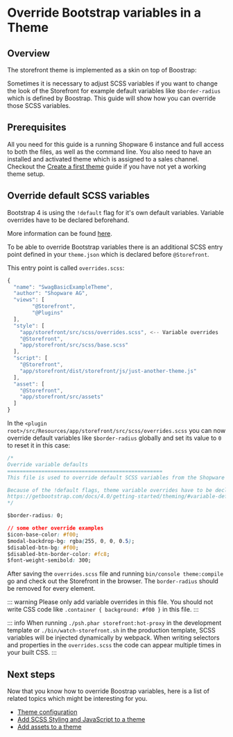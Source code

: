 # Override Bootstrap variables in a Theme

## Overview

The storefront theme is implemented as a skin on top of Boostrap:
<!-- markdown-link-check-disable-next-line -->
<PageRef page="https://getbootstrap.com/" title="" />

Sometimes it is necessary to adjust SCSS variables if you want to change the look of the Storefront for example default variables like `$border-radius` which is defined by Boostrap. This guide will show how you can override those SCSS variables.

## Prerequisites

All you need for this guide is a running Shopware 6 instance and full access to both the files, as well as the command line. You also need to have an installed and activated theme which is assigned to a sales channel. Checkout the [Create a first theme](create-a-theme.md) guide if you have not yet a working theme setup.

## Override default SCSS variables

Bootstrap 4 is using the `!default` flag for it's own default variables. Variable overrides have to be declared beforehand.

More information can be found [here](https://getbootstrap.com/docs/4.0/getting-started/theming/#variable-defaults).

To be able to override Bootstrap variables there is an additional SCSS entry point defined in your `theme.json` which is declared before `@Storefront`.

This entry point is called `overrides.scss`:

<CodeBlock title="<plugin root>/src/Resources/theme.json">

```javascript
{
  "name": "SwagBasicExampleTheme",
  "author": "Shopware AG",
  "views": [
        "@Storefront",
        "@Plugins"
  ],
  "style": [
    "app/storefront/src/scss/overrides.scss", <-- Variable overrides
    "@Storefront",
    "app/storefront/src/scss/base.scss"
  ],
  "script": [
    "@Storefront",
    "app/storefront/dist/storefront/js/just-another-theme.js"
  ],
  "asset": [
    "@Storefront",
    "app/storefront/src/assets"
  ]
}
```

</CodeBlock>

In the `<plugin root>/src/Resources/app/storefront/src/scss/overrides.scss` you can now override default variables like `$border-radius` globally and set its value to `0` to reset it in this case:

<CodeBlock title="<plugin root>/src/Resources/app/storefront/src/scss/overrides.scss">

```css
/*
Override variable defaults
==================================================
This file is used to override default SCSS variables from the Shopware Storefront or Bootstrap.

Because of the !default flags, theme variable overrides have to be declared beforehand.
https://getbootstrap.com/docs/4.0/getting-started/theming/#variable-defaults
*/

$border-radius: 0;

// some other override examples
$icon-base-color: #f00;
$modal-backdrop-bg: rgba(255, 0, 0, 0.5);
$disabled-btn-bg: #f00;
$disabled-btn-border-color: #fc8;
$font-weight-semibold: 300;
```

</CodeBlock>

After saving the `overrides.scss` file and running `bin/console theme:compile` go and check out the Storefront in the browser. The `border-radius` should be removed for every element.

::: warning
Please only add variable overrides in this file. You should not write CSS code like `.container { background: #f00 }` in this file.
:::

::: info
When running `./psh.phar storefront:hot-proxy` in the development template or `./bin/watch-storefront.sh` in the production template, SCSS variables will be injected dynamically by webpack. When writing selectors and properties in the `overrides.scss` the code can appear multiple times in your built CSS.
:::

## Next steps

Now that you know how to override Boostrap variables, here is a list of related topics which might be interesting for you.

* [Theme configuration](theme-configuration.md)
* [Add SCSS Styling and JavaScript to a theme](add-css-js-to-theme.md)
* [Add assets to a theme](add-assets-to-theme.md)

